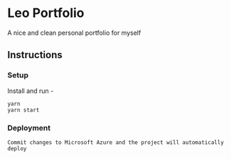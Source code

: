 # Leo Portfolio

A nice and clean personal portfolio for myself

## Instructions

### Setup

Install and run -

```shell
yarn
yarn start
```

### Deployment

```shell
Commit changes to Microsoft Azure and the project will automatically deploy
```

